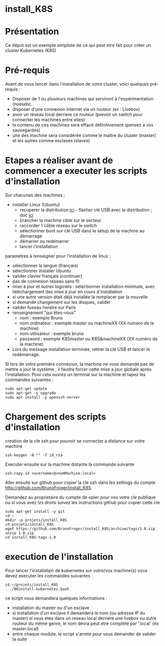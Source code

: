 # install_K8S

# Présentation
Ce dépot est un exemple simpliste de ce qui peut etre fait pour créer un cluster Kubernetes (K8S)

# Pré-requis

Avant de vous lancer dans l'installation de votre cluster, voici quelques pré-requis :

- Disposer de 1 ou plusieurs machines qui serviront à l'expérimentation (noeuds).
- disposer d'une connexion internet via un routeur (ex : Livebox)
- avoir un réseau local derriere ce routeur (prevoir un switch pour connecter les machines entre elles)
- le contenu de ces machines sera effacé définitivement (pensez a vos sauvegardes)
- une des machine sera considérée comme le maitre du cluster (master) et les autres comme esclaves (slaves)

# Etapes a réaliser avant de commencer a executer les scripts d'installation

Sur chacunes des machines :

- installer Linux (Ubuntu)
  - recuperer la distribution [ici](https://www.ubuntu-fr.org/download/) - flasher clé USB avec la distribution ; doc [ici](https://doc.ubuntu-fr.org/live_usb)  
  - brancher la machine cible sur le secteur  
  - raccorder 1 câble réseau sur le switch  
  - sélectionner boot sur clé USB dans le setup de la machine au démarrage  
  - démarrer ou redémarrer  
  - lancer l'installation  


paramètres à renseigner pour l'installation de linux :  

- sélectionner la langue (français)  
- sélectionner installer Ubuntu  
- valider clavier français (continuer)  
- pas de connexion réseau sans fil  
- mise à jour et autres logiciels : sélectionner installation minimale, avec téléchargement des mise à jour en cours d'installation  
- si une autre version était déjà installée la remplacer par la nouvelle  
- si demande changement sur les disques, valider  
- valider fuseau horaire sur Paris  
- renseignement "qui êtes-vous"
	- nom : exemple Bruno  
    - nom ordinateur : exemple master ou machineXX (XX numéro de la machine)  
    - nom utilisateur : exemple bruno  
    - password : exemple K8Smaster ou K8S&machineXX  (XX numéro de la machine)
- Lors du message installation terminée, retirer la clé USB et lancer le redémarrage.

Si lors de votre première connexion, la machine ne vous demande pas de mettre a jour le système ; 
il faudra forcer cette mise a jour globale après l'installation.
Pour cela ouvrez un terminal sur la machine et tapez les commandes suivantes :

```
sudo apt-get update
sudo apt-get -y upgrade
sudo apt install -y openssh-server
```

# Chargement des scripts d'installation

creation de la cle ssh pour pouvoir se connecter a distance sur votre machine

```
ssh-keygen -N "" -f id_rsa
```

Executer ensuite sur la machine distante la commande suivante

```
ssh-copy-id <username>@<nomMachine.local>
```

Aller ensuite sur github pour copier la cle ssh dans les settings du compte
http://github.com/BrunoFroger/install_K8S

Demandez au proprietaire du compte de opier pour vos votre cle publique ou si vous avez lzs droits suivez les instructions github pour copier cette cle



```
sudo apt-get install -y git
cd ~
mkdir -p projets/install_K8S
cd projets/install_K8S
wget https://github.com/BrunoFroger/install_K8S/archive/tags/1.0.zip
unzip 1.0.zip
cd install_K8S-tags-1.0
```

# execution de l'installation 

Pour lancer l'installatipn de kubernetes sur votre/vos machine(s) vous devez executer les commandes suivantes 


```
cd ~/projets/install_K8S
. ./00install-kubernetes.bash
```

ce script vous demandera quelques informations :

- installation du master ou d'un esclave
- si installation d'un esclave il demandera le nom (ou adresse IP du master) si vous etes dans un reseau local derriere une livebox ou autre routeur du même genre, le nom devra peut etre complété par '.local' (ex master.local)
- entre chaque module, le script s'arrete pour vous demander de valider la suite



